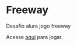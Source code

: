 # Freeway
Desafio alura jogo freeway

Acesse [aqui](https://editor.p5js.org/dev-vns-01/full/IogzvtczY) para jogar.

